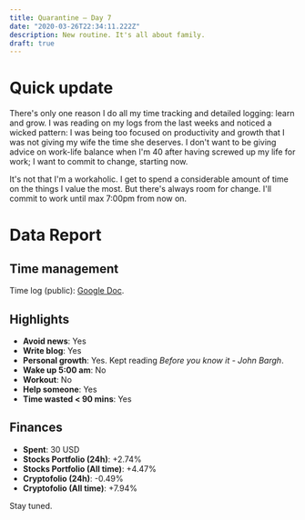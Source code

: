 ```yaml
---
title: Quarantine — Day 7
date: "2020-03-26T22:34:11.222Z"
description: New routine. It's all about family.
draft: true
---
```


# Quick update

There's only one reason I do all my time tracking and detailed logging: learn and grow. I was reading on my logs from the last weeks and noticed a wicked pattern: I was being too focused on productivity and growth that I was not giving my wife the time she deserves. I don't want to be giving advice on work-life balance when I'm 40 after having screwed up my life for work; I want to commit to change, starting now.

It's not that I'm a workaholic. I get to spend a considerable amount of time on the things I value the most. But there's always room for change. I'll commit to work until max 7:00pm from now on.

# Data Report

## Time management

Time log (public): [Google Doc](https://docs.google.com/document/d/1h1eGly40sAf9gdJMXhKgoB20zqzsJeECZAJvDkgM8Ik/edit#).

## Highlights 

* **Avoid news**: Yes
* **Write blog**: Yes
* **Personal growth**: Yes. Kept reading *Before you know it - John Bargh*.
* **Wake up 5:00 am**: No
* **Workout**: No
* **Help someone**: Yes
* **Time wasted < 90 mins**: Yes

## Finances

* **Spent**: 30 USD
* **Stocks Portfolio (24h)**: +2.74%
* **Stocks Portfolio (All time)**: +4.47%
* **Cryptofolio (24h)**: -0.49%
* **Cryptofolio (All time)**: +7.94%

<div class="divider"></div>

Stay tuned.